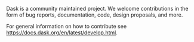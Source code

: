 Dask is a community maintained project. We welcome contributions in the form of bug reports, documentation, code, design proposals, and more.

For general information on how to contribute see https://docs.dask.org/en/latest/develop.html.
